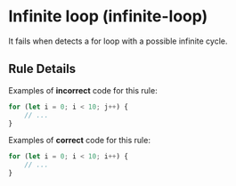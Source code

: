 # Infinite loop (infinite-loop)

It fails when detects a for loop with a possible infinite cycle.

## Rule Details

Examples of **incorrect** code for this rule:

```js
for (let i = 0; i < 10; j++) {
	// ...
}
```

Examples of **correct** code for this rule:

```js
for (let i = 0; i < 10; i++) {
	// ...
}
```
